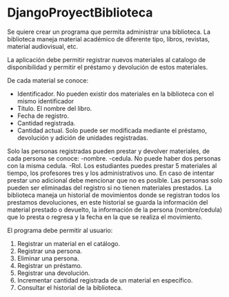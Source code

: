 # DjangoProyectBiblioteca

Se quiere crear un programa que permita administrar una biblioteca. La biblioteca
maneja material académico de diferente tipo, libros, revistas, material audiovisual,
etc.

La aplicación debe permitir registrar nuevos materiales al catalogo de disponibilidad
y permitir el préstamo y devolución de estos materiales.

De cada material se conoce:

- Identificador. No pueden existir dos materiales en la biblioteca con el mismo
identificador
- Título. El nombre del libro.
- Fecha de registro.
- Cantidad registrada.
- Cantidad actual. Solo puede ser modificada mediante el préstamo, devolución y
adición de unidades registradas.

Solo las personas registradas pueden prestar y devolver materiales, de cada
persona se conoce:
-nombre.
-cedula. No puede haber dos personas con la misma cedula.
-Rol. Los estudiantes puedes prestar 5 materiales al tiempo, los profesores tres y
los administrativos uno. En caso de intentar prestar uno adicional debe mencionar
que no es posible.
Las personas solo pueden ser eliminadas del registro si no tienen materiales
prestados.
La biblioteca maneja un historial de movimientos donde se registran todos los
prestamos devoluciones, en este historial se guarda la información del material
prestado o devuelto, la información de la persona (nombre/cedula) que lo presta o
regresa y la fecha en la que se realiza el movimiento.

El programa debe permitir al usuario:

1. Registrar un material en el catálogo.
2. Registrar una persona.
3. Eliminar una persona.
4. Registrar un préstamo.
5. Registrar una devolución.
6. Incrementar cantidad registrada de un material en específico.
7. Consultar el historial de la biblioteca.
